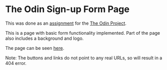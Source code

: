 # The Odin Sign-up Form Page

This was done as an [assignment](https://www.theodinproject.com/lessons/intermediate-html-and-css-sign-up-form) for the [The Odin Project](https://www.theodinproject.com).

This is a page with basic form functionality implemented. Part of the page also includes a background and logo.

The page can be seen [here](https://mike-c2.github.io/odin-sign-up-form).

Note: The buttons and links do not point to any real URLs, so will result in a 404 error.
